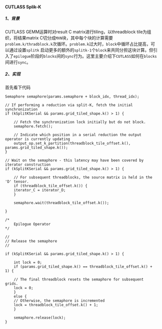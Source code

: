 #### CUTLASS Splik-K
##### 1、背景
CUTLASS GEMM运算时对result C matrix进行tiling，以threadblock tile为组织，将结果matrix C切分成`MXN`块，其中每个块的计算需要`problem.k/thradblock.k`次循环。`problem.k`过大时，`block`中循环占比提高，可以通过设置`splitk` 启动更多的额外的`splitk-1`个`block`来共同分担这块计算。但引入了`epilogue`阶段的`blocks`间的`sync`行为。这里主要介绍下`CUTLASS`如何在`blocks`间进行`sync`。
##### 2、实现

首先看下代码
```
Semaphore semaphore(params.semaphore + block_idx, thread_idx);

// If performing a reduction via split-K, fetch the initial synchronization
if (kSplitKSerial && params.grid_tiled_shape.k() > 1) {
    
    // Fetch the synchronization lock initially but do not block.
    semaphore.fetch();

    // Indicate which position in a serial reduction the output operator is currently updating
    output_op.set_k_partition(threadblock_tile_offset.k(), params.grid_tiled_shape.k());
}

// Wait on the semaphore - this latency may have been covered by iterator construction
if (kSplitKSerial && params.grid_tiled_shape.k() > 1) {
    
    // For subsequent threadblocks, the source matrix is held in the 'D' tensor.
    if (threadblock_tile_offset.k()) {
    iterator_C = iterator_D;
    }

    semaphore.wait(threadblock_tile_offset.k());

}

/*
    Epilogue Operator
*/

//
// Release the semaphore
//

if (kSplitKSerial && params.grid_tiled_shape.k() > 1) {
    
    int lock = 0;
    if (params.grid_tiled_shape.k() == threadblock_tile_offset.k() + 1) {

    // The final threadblock resets the semaphore for subsequent grids.
    lock = 0;
    }
    else {
    // Otherwise, the semaphore is incremented
    lock = threadblock_tile_offset.k() + 1;
    }

    semaphore.release(lock);
}



```
